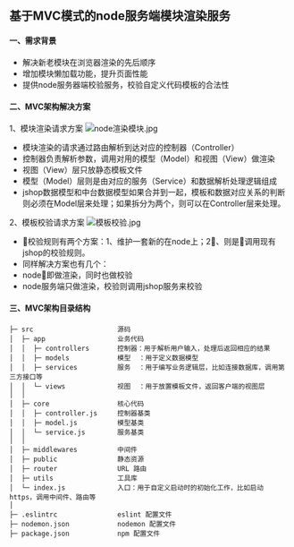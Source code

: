 ## 基于MVC模式的node服务端模块渲染服务

#### 一、需求背景
* 解决新老模块在浏览器渲染的先后顺序
* 增加模块懒加载功能，提升页面性能
* 提供node服务器端校验服务，校验自定义代码模板的合法性

#### 二、MVC架构解决方案
1、模块渲染请求方案
![node渲染模块.jpg](img30.360buyimg.com/uba/jfs/t26014/99/2158150716/39768/5bc63938/5bc5833cN5d2e55b7.png)
* 模块渲染的请求通过路由解析到达对应的控制器（Controller）
* 控制器负责解析参数，调用对用的模型（Model）和视图（View）做渲染
* 视图（View）层只放静态模板文件
* 模型（Model）层则是由对应的服务（Service）和数据解析处理逻辑组成
* jshop数据模型和中台数据模型如果合并到一起，模板和数据对应关系的判断则必须在Model层来处理；如果拆分为两个，则可以在Controller层来处理。

2、模板校验请求方案
![模板校验.jpg](img12.360buyimg.com/uba/jfs/t24895/332/2168230895/42439/9f198b8b/5bc5833cN3d5c301f.png)
* 校验规则有两个方案：1、维护一套新的在node上；2、则是调用现有jshop的校验规则。
* 同样解决方案也有几个：
* node即做渲染，同时也做校验
* node服务端只做渲染，校验则调用jshop服务来校验
#### 三、MVC架构目录结构
```
├─ src                     源码
│  ├─ app                  业务代码
│  │  ├─ controllers       控制器：用于解析用户输入，处理后返回相应的结果
│  │  ├─ models            模型  ：用于定义数据模型
│  │  ├─ services          服务  ：用于编写业务逻辑层，比如连接数据库，调用第三方接口等
│  │  └─ views             视图  ：用于放置模板文件，返回客户端的视图层
│  │
│  ├─ core                 核心代码
│  │  ├─ controller.js     控制器基类
│  │  ├─ model.js          模型基类
│  │  └─ service.js        服务基类
│  │
│  ├─ middlewares          中间件
│  ├─ public               静态资源
│  ├─ router               URL 路由
│  ├─ utils                工具库
│  └─ index.js             入口：用于自定义启动时的初始化工作，比如启动 https，调用中间件、路由等
│  
├─ .eslintrc               eslint 配置文件
├─ nodemon.json            nodemon 配置文件
├─ package.json            npm 配置文件
```


